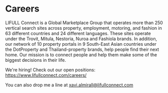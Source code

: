 # Careers
LIFULL Connect is a Global Marketplace Group that operates more than 250 vertical search sites across property, employment, motoring, and fashion in 63 different countries and 24 different languages. These sites operate under the Trovit, Mitula, Nestoria, Nuroa and Fashiola brands. In addition, our network of 10 property portals in 9 South-East Asian countries under the DotProperty and Thailand-property brands, help people find their next home. Our mission is to connect people and help them make some of the biggest decisions in their life.

We're hiring! Check out our open positions:
https://www.lifullconnect.com/careers/

You can also drop me a line at xavi.almirall@lifullconnect.com

